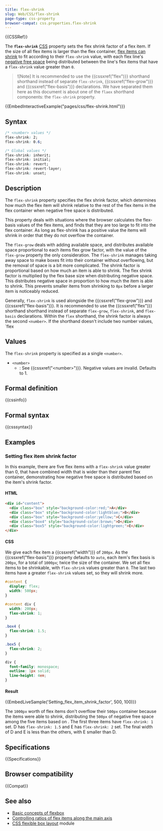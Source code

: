 ```yaml
---
title: flex-shrink
slug: Web/CSS/flex-shrink
page-type: css-property
browser-compat: css.properties.flex-shrink
---
```


{{CSSRef}}

The **`flex-shrink`** [CSS](/en-US/docs/Web/CSS) property sets the flex shrink factor of a flex item. If the size of all flex items is larger than the flex container, [flex items can shrink](/en-US/docs/Web/CSS/CSS_flexible_box_layout/Controlling_ratios_of_flex_items_along_the_main_axis#the_flex-shrink_property) to fit according to their `flex-shrink` value, with each flex line's [negative free space](/en-US/docs/Web/CSS/CSS_flexible_box_layout/Controlling_ratios_of_flex_items_along_the_main_axis#positive_and_negative_free_space) being distributed between the line's flex items that have a `flex-shrink` value greater than `0`.

> ![Note]
> It is recommended to use the {{cssxref("flex")}} shorthand shorthand instead of separate `flex-shrink`, {{cssxref("flex-grow")}} and {{cssxref("flex-basis")}} declarations. We have separated them here as this document is about one of the `flaex` shorthand components: the `flex-shrink` property.

{{EmbedInteractiveExample("pages/css/flex-shrink.html")}}

## Syntax

```css
/* <number> values */
flex-shrink: 2;
flex-shrink: 0.6;

/* Global values */
flex-shrink: inherit;
flex-shrink: initial;
flex-shrink: revert;
flex-shrink: revert-layer;
flex-shrink: unset;
```

## Description

The `flex-shrink` property specifies the flex shrink factor, which determines how much the flex item will shrink relative to the rest of the flex items in the flex container when negative free space is distributed.

This property deals with situations where the browser calculates the flex-basis values of the flex items, and finds that they are too large to fit into the flex container. As long as flex-shrink has a positive value the items will shrink in order that they do not overflow the container.

The `flex-grow` deals with adding available space, and distributes available space proportional to each items flex grow factor, with the value of the `flex-grow` property the only consideration. The `flex-shrink` manages taking away space to make boxes fit into their container without overflowing, but the removal of space is a bit more complicated. The shrink factor is proportional based on how much an item is able to shrink. The flex shrink factor is multiplied by the flex base size when distributing negative space. This distributes negative space in proportion to how much the item is able to shrink. This prevents smaller items from shrinking to `0px` before a larger item is noticeably reduced.

Generally, `flex-shrink` is used alongside the {{cssxref("flex-grow")}} and {{cssxref("flex-basis")}}. It is recommended to use the {{cssxref("flex")}} shorthand shorthand instead of separate `flex-grow`, `flex-shrink`, and `flex-basis` declarations. Within the `flex` shorthand, the shrink factor is always the second `<number>`. If the shorthand doesn't include two number values, `flex

## Values

The `flex-shrink` property is specified as a single `<number>`.

- `<number>`
  - : See {{cssxref("&lt;number&gt;")}}. Negative values are invalid. Defaults to 1.

## Formal definition

{{cssinfo}}

## Formal syntax

{{csssyntax}}

## Examples

### Setting flex item shrink factor

In this example, there are five flex items with a `flex-shrink` value greater than 0, that have combined width that is wider than their parent flex container, demonstrating how negative free space is distributed based on the item's shrink factor.

#### HTML

```html
<div id="content">
  <div class="box" style="background-color:red;">A</div>
  <div class="box" style="background-color:lightblue;">B</div>
  <div class="box" style="background-color:yellow;">C</div>
  <div class="box4" style="background-color:brown;">D</div>
  <div class="box5" style="background-color:lightgreen;">E</div>
</div>
```

#### CSS

We give each flex item a {{cssxref("width")}} of `200px`. As the {{cssxref("flex-basis")}} property defaults to `auto`, each item's flex basis is `200px`, for a total of `1000px`; twice the size of the container. We set all flex items to be shrinkable, with `flex-shrink` values greater than `0`. The last two items have a greater `flex-shrink` values set, so they will shrink more.

```css
#content {
  display: flex;
  width: 500px;
}

#content div {
  width: 200px;
  flex-shrink: 1;
}

.box4 {
  flex-shrink: 1.5;
}

.box5 {
  flex-shrink: 2;
}
```

```css hidden
div {
  font-family: monospace;
  outline: 1px solid;
  line-height: 4em;
}
```

#### Result

{{EmbedLiveSample('Setting_flex_item_shrink_factor', 500, 100)}}

The `1000px` worth of flex items don't overflow their `500px` container because the items were able to shrink, distributing the `500px` of negative free space among the five items based on . The first three items have `flex-shrink: 1` set. D has `flex-shrink: 1.5` and E has `flex-shrink: 2` set. The final width of D and E is less than the others, with E smaller than D.

## Specifications

{{Specifications}}

## Browser compatibility

{{Compat}}

## See also

- [Basic concepts of flexbox](/en-US/docs/Web/CSS/CSS_flexible_box_layout/Basic_concepts_of_flexbox)
- [Controlling ratios of flex items along the main axis](/en-US/docs/Web/CSS/CSS_flexible_box_layout/Controlling_ratios_of_flex_items_along_the_main_axis)
- [CSS flexible box layout](/en-US/docs/Web/CSS/CSS_flexible_box_layout) module
